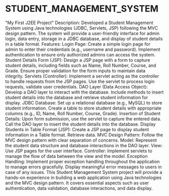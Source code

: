 # STUDENT_MANAGEMENT_SYSTEM
"My First J2EE Project"
Description:
	Developed a Student Management System using Java technologies (JDBC, Servlets, JSP) following the 
	MVC design pattern. The system will provide a user-friendly interface for admin login, data entry, 
	storage in a JDBC database, and display of student details in a table format.
Features:
Login Page:
  Create a simple login page for admin to enter their credentials (e.g., username and password).
  Implement authentication to ensure only authorized admins can access the system.
Student Details Form (JSP):
  Design a JSP page with a form to capture student details, including fields such as Name, Roll 
  Number, Course, and Grade.
  Ensure proper validation for the form inputs to maintain data integrity.
Servlets (Controller):
  Implement a servlet acting as the controller to handle requests from the JSP pages.
  Use the servlet to process login requests, validate user credentials.
DAO Layer (Data Access Object):
  Develop a DAO layer to interact with the database.
  Include methods to insert student details into the database and retrieve student information for 
  display.
JDBC Database:
  Set up a relational database (e.g., MySQL) to store student information.
  Create a table to store student details with appropriate columns (e.g., ID, Name, Roll Number, 
  Course, Grade).
Insertion of Student Details:
  Upon form submission, use the servlet to capture the entered data.
  Call the DAO layer to insert the student details into the database.
Display Students in Table Format (JSP):
  Create a JSP page to display student information in a Table format.
  Retrieve data.
MVC Design Pattern:
  Follow the MVC design pattern with clear separation of concerns.
	Model: Represent the student data structure and database interactions in the DAO layer.
	View: Use JSP pages for the user interface.
	Controller: Implement servlets to manage the flow of data between the view and the model.
Exception Handling:
  Implement proper exception handling throughout the application to manage errors gracefully.
  Display meaningful error messages to users in case of any issues.
This Student Management System project will provide a hands-on experience in building a web application using Java technologies and the MVC design pattern. It covers essential aspects such as user authentication, data validation, database interactions, and data display.

